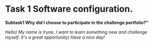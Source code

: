 # Task 1 Software configuration.
**Subtask1 Why did I choose to participate in the challenge portfolio?”**


*Hello) My name is Iryna. I want to learn something new and challenge myself. It's a great opportunity) Have a nice day!*
